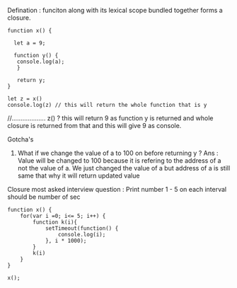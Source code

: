 Defination : funciton along with its lexical scope bundled together forms a closure.

```
function x() {

  let a = 9;
  
  function y() {
   console.log(a);
   }
   
   return y;
}

let z = x()
console.log(z) // this will return the whole function that is y
```
//...................
z() ? this will return 9 as function y is returned and whole closure is returned from that and this will give 9 as console.


Gotcha's 

1. What if we change the value of a to 100 on before returning y ?
 Ans : Value will be changed to 100 because it is refering to the address of a not the value of a. We just changed the value of a but address of a is still same that why it will return updated value
 
 
Closure most asked interview question :
Print number 1 - 5 on each interval should be number of sec

```
function x() {
    for(var i =0; i<= 5; i++) {
        function k(i){
            setTimeout(function() { 
                console.log(i);
            }, i * 1000);
        }
        k(i)
    }
}

x();
```
